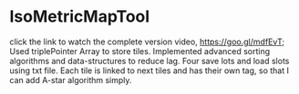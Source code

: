 # IsoMetricMapTool
click the link to watch the complete version video, https://goo.gl/mdfEvT; 
Used triplePointer Array to store tiles. 
Implemented advanced sorting algorithms and data-structures to reduce lag. 
Four save lots and load slots using txt file.
Each tile is linked to next tiles and has their own tag, so that I can add A-star algorithm simply.

